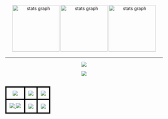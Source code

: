 <div align="center">
  <img src="https://github-readme-stats.vercel.app/api?username=Joel-IC&theme=neon&include_all_commits=true&count_private=true&show_icons=true&" height="150" alt="stats graph"  />
  <img src="https://github-readme-streak-stats.herokuapp.com/?user=Joel-IC&theme=neon&hide_border=false" height="150" alt="stats graph"  />
  <img src="https://github-readme-stats.vercel.app/api/top-langs/?username=Joel-IC&theme=neon&hide_border=false&include_all_commits=true&count_private=true&layout=compact" height="150" alt="stats graph"  />
</div>

---

<div align="center">
  <p>
    <img src="https://readme-typing-svg.herokuapp.com?font=Sour+Gummy&pause=2000&color=F7D927&background=8BFF0000&center=true&width=435&lines=%3E%3E%3E++++TOOLS++++%3C%3C%3C">
  </p>
  <a href="https://skillicons.dev">
<!-- Relleno    9/10 -->
    <img src="https://skillicons.dev/icons?i=vscode,androidstudio,arduino,nodejs,github,git,robloxstudio,unity,figma"/> 
  </a>
</div>
<br>
<table align="center">
  <tr>
    <th align="center" style="border: 4px solid black; padding: 10px; text-align: center; vertical-align: middle;">
      <img src="https://readme-typing-svg.herokuapp.com?font=Sour+Gummy&pause=2000&color=F7D927&background=8BFF0000&center=true&width=435&lines=%3E%3E%3E++++LANGUAGES++++%3C%3C%3C">
    </th>
    <th align="center" style="border: 4px solid black; padding: 10px; text-align: center; vertical-align: middle;">
      <img src="https://readme-typing-svg.herokuapp.com?font=Sour+Gummy&pause=2000&color=F7D927&background=8BFF0000&center=true&width=435&lines=%3E%3E%3E++++DATABASES++++%3C%3C%3C">
    </th>
    <th align="center" style="border: 4px solid black; padding: 10px; text-align: center; vertical-align: middle;">
      <img src="https://readme-typing-svg.herokuapp.com?font=Sour+Gummy&pause=2000&color=F7D927&background=8BFF0000&center=true&width=435&lines=%3E%3E%3E++++FRAMEWORKS++++%3C%3C%3C">
    </th>
  </tr>
  <tr>
    <td align="center" style="border: 4px solid black; padding: 10px;">
      <a href="https://skillicons.dev">
        <img src="https://skillicons.dev/icons?i=css,html,js,ts,java" />
        <img src="https://skillicons.dev/icons?i=php,py" />
      </a>
    </td>
    <td align="center" style="border: 4px solid black; padding: 10px;">
      <a href="https://skillicons.dev">
        <img src="https://skillicons.dev/icons?i=mongodb,firebase,mysql">
      </a>
    </td>
    <td align="center" style="border: 4px solid black; padding: 10px;">
      <a href="https://skillicons.dev">
        <img src="https://skillicons.dev/icons?i=laravel,tailwind,vue,bootstrap" />
      </a>
    </td>
  </tr>
</table>




